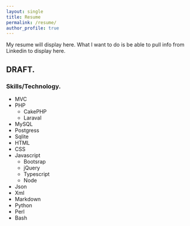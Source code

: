 ```yaml
---
layout: single
title: Resume
permalink: /resume/
author_profile: true
---
```



My resume will display here.
What I want to do is be able to pull info from Linkedin to display here.

## DRAFT.

### Skills/Technology.

- MVC
- PHP
  - CakePHP
  - Laraval
- MySQL
- Postgress
- Sqlite
- HTML
- CSS
- Javascript
  - Bootsrap
  - jQuery
  - Typescript
  - Node
- Json
- Xml
- Markdown
- Python
- Perl
- Bash
